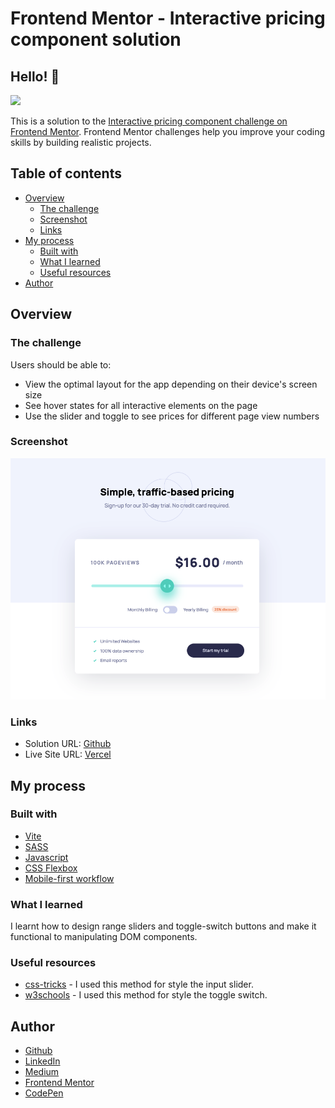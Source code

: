 # Frontend Mentor - Interactive pricing component solution

## Hello! 👋

![](https://pbs.twimg.com/profile_images/1047378912819531776/jg7V1u54_400x400.jpg)

This is a solution to the [Interactive pricing component challenge on Frontend Mentor](https://www.frontendmentor.io/challenges/interactive-pricing-component-t0m8PIyY8). Frontend Mentor challenges help you improve your coding skills by building realistic projects. 

## Table of contents

- [Overview](#overview)
  - [The challenge](#the-challenge)
  - [Screenshot](#screenshot)
  - [Links](#links)
- [My process](#my-process)
  - [Built with](#built-with)
  - [What I learned](#what-i-learned)
  - [Useful resources](#useful-resources)
- [Author](#author)

## Overview

### The challenge

Users should be able to:

- View the optimal layout for the app depending on their device's screen size
- See hover states for all interactive elements on the page
- Use the slider and toggle to see prices for different page view numbers

### Screenshot

![](./design/ss.png)

### Links

- Solution URL: [Github](https://github.com/aycanogut/fem-interactive-pricing-component)
- Live Site URL: [Vercel](https://fem-interactive-pricing-component-two.vercel.app/)

## My process

### Built with

- [Vite](https://vitejs.dev/)
- [SASS](https://sass-guidelin.es/)
- [Javascript](https://javascript.info/)
- [CSS Flexbox](https://css-tricks.com/snippets/css/a-guide-to-flexbox/)
- [Mobile-first workflow](https://bradfrost.com/blog/post/mobile-first-responsive-web-design/)

### What I learned

I learnt how to design range sliders and toggle-switch buttons and make it functional to manipulating DOM components. 

### Useful resources

- [css-tricks](https://css-tricks.com/styling-cross-browser-compatible-range-inputs-css/) - I used this method for style the input slider.
- [w3schools](https://www.w3schools.com/howto/howto_css_switch.asp) - I used this method for style the toggle switch.


## Author

- [Github](https://github.com/aycanogut)
- [LinkedIn](https://www.linkedin.com/in/aycanogut/)
- [Medium](https://medium.com/@aycanogut)
- [Frontend Mentor](https://www.frontendmentor.io/profile/bleedeleventh)
- [CodePen](https://codepen.io/aycanogutt)

